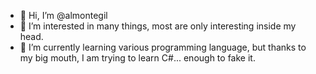 - 👋 Hi, I’m @almontegil
- 👀 I’m interested in many things, most are only interesting inside my head.
- 🌱 I’m currently learning various programming language, but thanks to my big mouth, I am trying to learn C#... enough to fake it.

<!---
almontegil/almontegil is a ✨ special ✨ repository because its `README.md` (this file) appears on your GitHub profile.
You can click the Preview link to take a look at your changes.
--->
